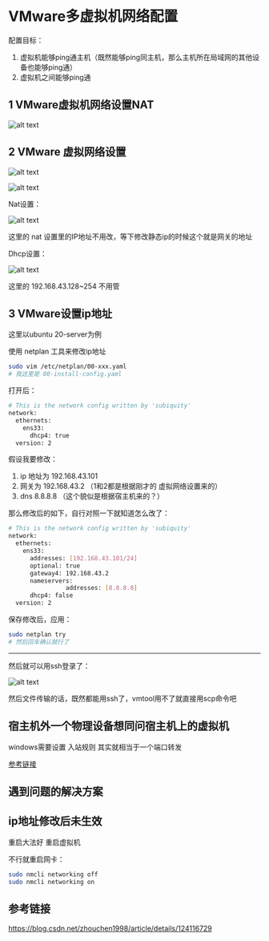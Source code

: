 # VMware多虚拟机网络配置

配置目标：
1. 虚拟机能够ping通主机（既然能够ping同主机，那么主机所在局域网的其他设备也能够ping通）
2. 虚拟机之间能够ping通

<!-- ## 设置主机网络共享

这个可能不是必要的 -->

## 1 VMware虚拟机网络设置NAT

![alt text](image.png)

## 2 VMware 虚拟网络设置

![alt text](image-1.png)

![alt text](image-2.png)

Nat设置：

![alt text](image-3.png)

这里的 nat 设置里的IP地址不用改，等下修改静态ip的时候这个就是网关的地址

Dhcp设置：

![alt text](image-4.png)

这里的 192.168.43.128~254 不用管

## 3 VMware设置ip地址

这里以ubuntu 20-server为例

使用 netplan 工具来修改ip地址

```bash
sudo vim /etc/netplan/00-xxx.yaml
# 我这里是 00-install-config.yaml
```

打开后：

```bash
# This is the network config written by 'subiquity'
network:
  ethernets:
    ens33:
      dhcp4: true
  version: 2
```

假设我要修改：
1. ip 地址为 192.168.43.101
2. 网关为 192.168.43.2 （1和2都是根据刚才的 虚拟网络设置来的）
3. dns 8.8.8.8 （这个貌似是根据宿主机来的？）

那么修改后的如下，自行对照一下就知道怎么改了：

```bash
# This is the network config written by 'subiquity'
network:
  ethernets:
    ens33:
      addresses: [192.168.43.101/24]
      optional: true
      gateway4: 192.168.43.2
      nameservers:
                addresses: [8.8.8.8]
      dhcp4: false
  version: 2
```

保存修改后，应用：

```bash
sudo netplan try
# 然后回车确认就行了
```

----

然后就可以用ssh登录了：

![alt text](image-5.png)

然后文件传输的话，既然都能用ssh了，vmtool用不了就直接用scp命令吧

## 宿主机外一个物理设备想同问宿主机上的虚拟机

windows需要设置 入站规则 其实就相当于一个端口转发

[参考链接](https://blog.csdn.net/u010201661/article/details/135152907)

## 遇到问题的解决方案

## ip地址修改后未生效

重启大法好 重启虚拟机

不行就重启网卡：

```bash
sudo nmcli networking off
sudo nmcli networking on
```

## 参考链接

https://blog.csdn.net/zhouchen1998/article/details/124116729
